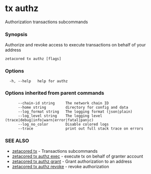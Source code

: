 # tx authz

Authorization transactions subcommands

### Synopsis

Authorize and revoke access to execute transactions on behalf of your address

```
zetacored tx authz [flags]
```

### Options

```
  -h, --help   help for authz
```

### Options inherited from parent commands

```
      --chain-id string     The network chain ID
      --home string         directory for config and data 
      --log_format string   The logging format (json|plain) 
      --log_level string    The logging level (trace|debug|info|warn|error|fatal|panic) 
      --log_no_color        Disable colored logs
      --trace               print out full stack trace on errors
```

### SEE ALSO

* [zetacored tx](zetacored_tx.md)	 - Transactions subcommands
* [zetacored tx authz exec](zetacored_tx_authz_exec.md)	 - execute tx on behalf of granter account
* [zetacored tx authz grant](zetacored_tx_authz_grant.md)	 - Grant authorization to an address
* [zetacored tx authz revoke](zetacored_tx_authz_revoke.md)	 - revoke authorization

